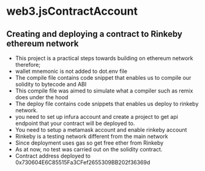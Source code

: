 # web3.jsContractAccount
## Creating and deploying a contract to Rinkeby ethereum network
- This project is a practical steps towards building on ethereum network therefore;
- wallet mnemonic is not added to dot.env file
- The compile file contains code snippet that enables us to compile our solidity to bytecode and ABI
- This compile file was aimed to simulate what a compiler such as remix does under the hood
- The deploy file contains code snippets that enables us deploy to rinkeby network. 
- you need to set up infura account and create a project to get api endpoint that your contract will be deployed to.
- You need to setup a metamask account and enable rinkeby account 
- Rinkeby is a testing network different from the main network
- Since deployment uses gas so get free ether from Rinkeby
- As at now, no test was carried out on the solidity contract.
- Contract address deployed to 0x730604E6C85515Fa3CFef2655309BB202f36369d

